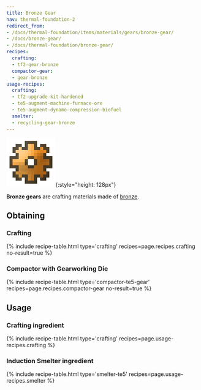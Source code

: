 ```yaml
---
title: Bronze Gear
nav: thermal-foundation-2
redirect_from:
- /docs/thermal-foundation/items/materials/gears/bronze-gear/
- /docs/bronze-gear/
- /docs/thermal-foundation/bronze-gear/
recipes:
  crafting:
  - tf2-gear-bronze
  compactor-gear:
  - gear-bronze
usage-recipes:
  crafting:
  - tf2-upgrade-kit-hardened
  - te5-augment-machine-furnace-ore
  - te5-augment-dynamo-compression-biofuel
  smelter:
  - recycling-gear-bronze
---
```


![Bronze gear](/assets/images/thermal-foundation-2/gear-bronze.png){:style="height: 128px"}


**Bronze gears** are crafting materials made of [bronze](/docs/thermal-foundation-2/bronze-ingot/).


Obtaining
---------

### Crafting
{% include recipe-table.html type='crafting' recipes=page.recipes.crafting no-result=true %}

### Compactor with Gearworking Die
{% include recipe-table.html type='compactor-te5-gear' recipes=page.recipes.compactor-gear no-result=true %}


Usage
-----

### Crafting ingredient
{% include recipe-table.html type='crafting' recipes=page.usage-recipes.crafting %}

### Induction Smelter ingredient
{% include recipe-table.html type='smelter-te5' recipes=page.usage-recipes.smelter %}
